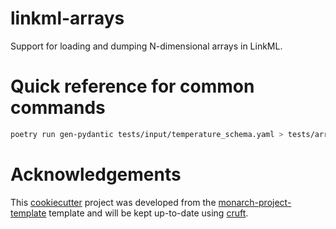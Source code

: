 # linkml-arrays

Support for loading and dumping N-dimensional arrays in LinkML.

# Quick reference for common commands

```bash
poetry run gen-pydantic tests/input/temperature_schema.yaml > tests/array_classes_lol.py
```

# Acknowledgements

This [cookiecutter](https://cookiecutter.readthedocs.io/en/stable/README.html) project was developed from the [monarch-project-template](https://github.com/monarch-initiative/monarch-project-template) template and will be kept up-to-date using [cruft](https://cruft.github.io/cruft/).
